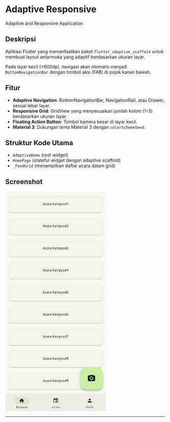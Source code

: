 # Adaptive Responsive

Adaptive and Responsive Application

## Deskripsi
Aplikasi Flutter yang memanfaatkan paket `flutter_adaptive_scaffold` untuk membuat layout antarmuka yang adaptif berdasarkan ukuran layar.

Pada layar kecil (<600dp), navigasi akan otomatis menjadi `BottomNavigationBar` dengan tombol aksi (FAB) di pojok kanan bawah.

## Fitur

- **Adaptive Navigation**: BottomNavigationBar, NavigationRail, atau Drawer, sesuai lebar layar.
- **Responsive Grid**: GridView yang menyesuaikan jumlah kolom (1–3) berdasarkan ukuran layar.
- **Floating Action Button**: Tombol kamera besar di layar kecil.
- **Material 3**: Dukungan tema Material 3 dengan `colorSchemeSeed`.

## Struktur Kode Utama

- `AdaptiveDemo` (root widget)
- `HomePage` (stateful widget dengan adaptive scaffold)
- `_FeedGrid` (menampilkan daftar acara dalam grid)

## Screenshot

![Floating Action Button](screenshot/fab.png)

---
